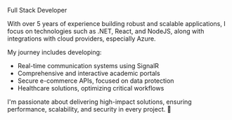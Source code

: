 Full Stack Developer

With over 5 years of experience building robust and scalable applications, I focus on technologies such as .NET, React, and NodeJS, along with integrations with cloud providers, especially Azure.

My journey includes developing:

- Real-time communication systems using SignalR
- Comprehensive and interactive academic portals
- Secure e-commerce APIs, focused on data protection
- Healthcare solutions, optimizing critical workflows

I'm passionate about delivering high-impact solutions, ensuring performance, scalability, and security in every project. 🚀
